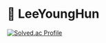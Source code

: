 # 👻 LeeYoungHun 
[![Solved.ac Profile](http://mazassumnida.wtf/api/v2/generate_badge?boj=dudgns5845)](https://solved.ac/dudgns5845/)
